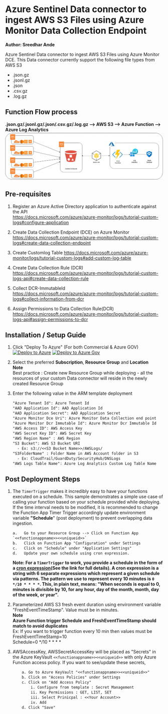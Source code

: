 # Azure Sentinel Data connector to ingest AWS S3 Files using Azure Monitor Data Collection Endpoint
**Author: Sreedhar Ande**  

Azure Sentinel Data connector to ingest AWS S3 Files using Azure Monitor DCE. This Data connector currently support the following file types from AWS S3  

 - .json.gz    
 - .jsonl.gz  
 - .json  
 - .csv.gz
 - .log.gz

## **Function Flow process**
**.json.gz/.jsonl.gz/.json/.csv.gz/.log.gz --> AWS S3 --> Azure Function --> Azure Log Analytics**  
![AWS-S3-Ingestion.png](./Images/AWS-S3-Ingestion.png)  

## Pre-requisites  
1.	Register an Azure Active Directory application to authenticate against the API  
	https://docs.microsoft.com/azure/azure-monitor/logs/tutorial-custom-logs#configure-application  
	
2. Create Data Collection Endpoint (DCE) on Azure Monitor  
	https://docs.microsoft.com/azure/azure-monitor/logs/tutorial-custom-logs#create-data-collection-endpoint  
	
3. Create Customlog Table
	https://docs.microsoft.com/azure/azure-monitor/logs/tutorial-custom-logs#add-custom-log-table  
	
4. Create Data Collection Rule (DCR)  
   https://docs.microsoft.com/azure/azure-monitor/logs/tutorial-custom-logs-api#create-data-collection-rule

5. Collect DCR-ImmutableId  
	https://docs.microsoft.com/azure/azure-monitor/logs/tutorial-custom-logs#collect-information-from-dcr  
	
6. Assign Permissions to Data Collection Rule(DCR)  
	https://docs.microsoft.com/azure/azure-monitor/logs/tutorial-custom-logs-api#assign-permissions-to-dcr  

## Installation / Setup Guide

1. Click  "Deploy To Azure" (For both Commercial & Azure GOV)  
[![Deploy to Azure](https://aka.ms/deploytoazurebutton)](https://portal.azure.com/#create/Microsoft.Template/uri/https%3A%2F%2Fraw.githubusercontent.com%2FAzure%2FAzure-Sentinel%2Fmaster%2FDataConnectors%2FAWS-S3-AzureFunction%2Fazuredeploy_awss3.json)
[![Deploy to Azure Gov](https://aka.ms/deploytoazuregovbutton)](https://portal.azure.us/#create/Microsoft.Template/uri/https%3A%2F%2Fraw.githubusercontent.com%2FAzure%2FAzure-Sentinel%2Fmaster%2FDataConnectors%2FAWS-S3-AzureFunction%2Fazuredeploy_awss3.json)

2. Select the preferred **Subscription**, **Resource Group** and **Location**  
   **Note**  
   Best practice : Create new Resource Group while deploying - all the resources of your custom Data connector will reside in the newly created Resource 
   Group
3. Enter the following value in the ARM template deployment
	```	
	"Azure Tenant Id": Azure Tenant Id​
	"AAD Application Id": AAD Application Id
	"AAD Application Secret": AAD Application Secret
	"Azure Monitor Dce Uri": Azure Monitor Data Collection end point
	"Azure Monitor Dcr Immutable Id": Azure Monitor Dcr Immutable Id
	"AWS Access ID": AWS Access Key
	"AWS Secret Key ID": AWS Secret Key
	"AWS Region Name" : AWS Region
	"S3 Bucket": AWS S3 Bucket URI  
	  - Ex: s3://<<S3 Bucket Name>>/AWSLogs/
	"S3FolderName" : Folder Name in AWS Account folder in S3
	  - Ex: CloudTrail/GuardDuty/SecurityHub/DNSLogs  
	"AWS Logs Table Name": Azure Log Analytics Custom Log Table Name		
	```

## Post Deployment Steps

1. The `TimerTrigger` makes it incredibly easy to have your functions executed on a schedule. This sample demonstrates a simple use case of calling your function based on your schedule provided while deploying. If the time interval needs to be modified, it is recommended to change the Function App Timer Trigger accordingly update environment variable **"Schedule**" (post deployment) to prevent overlapping data ingestion.
   ```
   a.	Go to your Resource Group --> Click on Function App `<<functionappname>><<uniqueid>>`
   b.	Click on Function App "Configuration" under Settings 
   c.	Click on "Schedule" under "Application Settings"
   d.	Update your own schedule using cron expression.
   ```
   **Note: For a `TimerTrigger` to work, you provide a schedule in the form of a [cron expression](https://en.wikipedia.org/wiki/Cron#CRON_expression)(See the link for full details). A cron expression is a string with 6 separate expressions which represent a given schedule via patterns. The pattern we use to represent every 10 minutes is `0 */10 * * * *`. This, in plain text, means: "When seconds is equal to 0, minutes is divisible by 10, for any hour, day of the month, month, day of the week, or year".**
   
 
2. Parameterized AWS S3 fresh event duration using environment variable "FreshEventTimeStamp". Value must be in minutes.  
   **Note**  
   **Azure Function trigger Schedule and FreshEventTimeStamp should match to avoid duplicates**  
   Ex: If you want to trigger function every 10 min then values must be  
   FreshEventTimeStamp=10    
   Schedule=0 */10 * * * *  
      
4. AWSAccessKey, AWSSecretAccessKey will be placed as "Secrets" in the Azure KeyVault `<<functionappname>><<uniqueid>>` with only Azure Function access policy. If you want to see/update these secrets,

	```
		a. Go to Azure KeyVault "<<functionappname>><<uniqueid>>"
		b. Click on "Access Policies" under Settings
		c. Click on "Add Access Policy"
			i. Configure from template : Secret Management
			ii. Key Permissions : GET, LIST, SET
			iii. Select Prinicpal : <<Your Account>>
			iv. Add
		d. Click "Save"

	```
